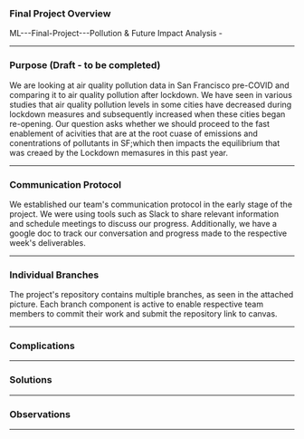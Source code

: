 ### Final Project Overview

ML---Final-Project---Pollution & Future Impact Analysis -



--------------------------------------------------------------------------------------------------------------------------------------------------------------------
### Purpose (Draft - to be completed)

We are looking at air quality pollution data in San Francisco pre-COVID and comparing it to air quality pollution after lockdown. We have seen in various studies that air quality pollution levels in some cities have decreased during lockdown measures and subsequently increased when these cities began re-opening. Our question asks whether we should proceed to the fast enablement of acivities that are at the root cuase of emissions and conentrations of pollutants in SF;which then impacts the equilibrium that was creaed by the Lockdown memasures in this past year.

--------------------------------------------------------------------------------------------------------------------------------------------------------------------
### Communication Protocol

We established our team's communication protocol in the early stage of the project. We were using tools such as Slack to share relevant information and schedule meetings to discuss our progress. 
Additionally, we have a google doc to track our conversation and progress made to the respective week's deliverables. 




--------------------------------------------------------------------------------------------------------------------------------------------------------------------
### Individual Branches 

The project's repository contains multiple branches, as seen in the attached picture. Each branch component is active to enable respective team members to commit their work and submit the repository link to canvas. 




--------------------------------------------------------------------------------------------------------------------------------------------------------------------
### Complications




--------------------------------------------------------------------------------------------------------------------------------------------------------------------
### Solutions




--------------------------------------------------------------------------------------------------------------------------------------------------------------------
### Observations






--------------------------------------------------------------------------------------------------------------------------------------------------------------------
